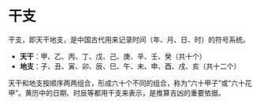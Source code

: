 # 干支

干支，即天干地支，是中国古代用来记录时间（年、月、日、时）的符号系统。

*   **天干**：甲、乙、丙、丁、戊、己、庚、辛、壬、癸（共十个）
*   **地支**：子、丑、寅、卯、辰、巳、午、未、申、酉、戌、亥（共十二个）

天干和地支按顺序两两组合，形成六十个不同的组合，称为“六十甲子”或“六十花甲”。黄历中的日期、时辰等都用干支来表示，是推算吉凶的重要依据。